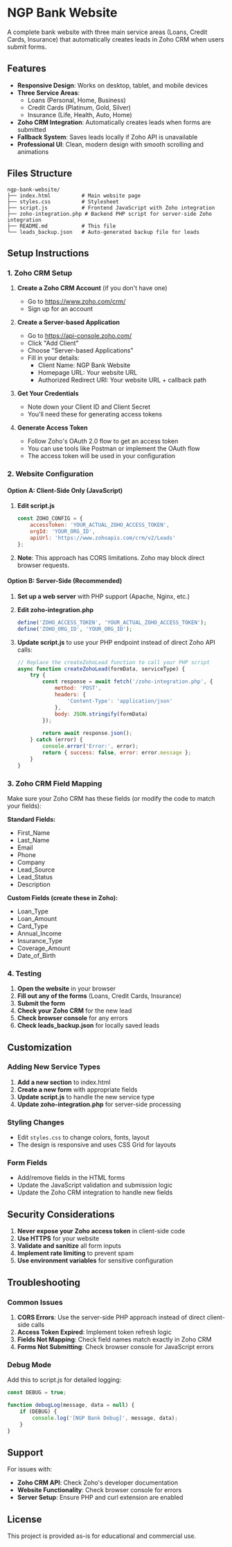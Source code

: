 # NGP Bank Website

A complete bank website with three main service areas (Loans, Credit Cards, Insurance) that automatically creates leads in Zoho CRM when users submit forms.

## Features

- **Responsive Design**: Works on desktop, tablet, and mobile devices
- **Three Service Areas**: 
  - Loans (Personal, Home, Business)
  - Credit Cards (Platinum, Gold, Silver)
  - Insurance (Life, Health, Auto, Home)
- **Zoho CRM Integration**: Automatically creates leads when forms are submitted
- **Fallback System**: Saves leads locally if Zoho API is unavailable
- **Professional UI**: Clean, modern design with smooth scrolling and animations

## Files Structure

```
ngp-bank-website/
├── index.html          # Main website page
├── styles.css          # Stylesheet
├── script.js           # Frontend JavaScript with Zoho integration
├── zoho-integration.php # Backend PHP script for server-side Zoho integration
├── README.md           # This file
└── leads_backup.json   # Auto-generated backup file for leads
```

## Setup Instructions

### 1. Zoho CRM Setup

1. **Create a Zoho CRM Account** (if you don't have one)
   - Go to https://www.zoho.com/crm/
   - Sign up for an account

2. **Create a Server-based Application**
   - Go to https://api-console.zoho.com/
   - Click "Add Client"
   - Choose "Server-based Applications"
   - Fill in your details:
     - Client Name: NGP Bank Website
     - Homepage URL: Your website URL
     - Authorized Redirect URI: Your website URL + callback path

3. **Get Your Credentials**
   - Note down your Client ID and Client Secret
   - You'll need these for generating access tokens

4. **Generate Access Token**
   - Follow Zoho's OAuth 2.0 flow to get an access token
   - You can use tools like Postman or implement the OAuth flow
   - The access token will be used in your configuration

### 2. Website Configuration

#### Option A: Client-Side Only (JavaScript)

1. **Edit script.js**
   ```javascript
   const ZOHO_CONFIG = {
       accessToken: 'YOUR_ACTUAL_ZOHO_ACCESS_TOKEN',
       orgId: 'YOUR_ORG_ID',
       apiUrl: 'https://www.zohoapis.com/crm/v2/Leads'
   };
   ```

2. **Note**: This approach has CORS limitations. Zoho may block direct browser requests.

#### Option B: Server-Side (Recommended)

1. **Set up a web server** with PHP support (Apache, Nginx, etc.)

2. **Edit zoho-integration.php**
   ```php
   define('ZOHO_ACCESS_TOKEN', 'YOUR_ACTUAL_ZOHO_ACCESS_TOKEN');
   define('ZOHO_ORG_ID', 'YOUR_ORG_ID');
   ```

3. **Update script.js** to use your PHP endpoint instead of direct Zoho API calls:
   ```javascript
   // Replace the createZohoLead function to call your PHP script
   async function createZohoLead(formData, serviceType) {
       try {
           const response = await fetch('/zoho-integration.php', {
               method: 'POST',
               headers: {
                   'Content-Type': 'application/json'
               },
               body: JSON.stringify(formData)
           });
           
           return await response.json();
       } catch (error) {
           console.error('Error:', error);
           return { success: false, error: error.message };
       }
   }
   ```

### 3. Zoho CRM Field Mapping

Make sure your Zoho CRM has these fields (or modify the code to match your fields):

**Standard Fields:**
- First_Name
- Last_Name
- Email
- Phone
- Company
- Lead_Source
- Lead_Status
- Description

**Custom Fields (create these in Zoho):**
- Loan_Type
- Loan_Amount
- Card_Type
- Annual_Income
- Insurance_Type
- Coverage_Amount
- Date_of_Birth

### 4. Testing

1. **Open the website** in your browser
2. **Fill out any of the forms** (Loans, Credit Cards, Insurance)
3. **Submit the form**
4. **Check your Zoho CRM** for the new lead
5. **Check browser console** for any errors
6. **Check leads_backup.json** for locally saved leads

## Customization

### Adding New Service Types

1. **Add a new section** to index.html
2. **Create a new form** with appropriate fields
3. **Update script.js** to handle the new service type
4. **Update zoho-integration.php** for server-side processing

### Styling Changes

- Edit `styles.css` to change colors, fonts, layout
- The design is responsive and uses CSS Grid for layouts

### Form Fields

- Add/remove fields in the HTML forms
- Update the JavaScript validation and submission logic
- Update the Zoho CRM integration to handle new fields

## Security Considerations

1. **Never expose your Zoho access token** in client-side code
2. **Use HTTPS** for your website
3. **Validate and sanitize** all form inputs
4. **Implement rate limiting** to prevent spam
5. **Use environment variables** for sensitive configuration

## Troubleshooting

### Common Issues

1. **CORS Errors**: Use the server-side PHP approach instead of direct client-side calls
2. **Access Token Expired**: Implement token refresh logic
3. **Fields Not Mapping**: Check field names match exactly in Zoho CRM
4. **Forms Not Submitting**: Check browser console for JavaScript errors

### Debug Mode

Add this to script.js for detailed logging:
```javascript
const DEBUG = true;

function debugLog(message, data = null) {
    if (DEBUG) {
        console.log('[NGP Bank Debug]', message, data);
    }
}
```

## Support

For issues with:
- **Zoho CRM API**: Check Zoho's developer documentation
- **Website Functionality**: Check browser console for errors
- **Server Setup**: Ensure PHP and curl extension are enabled

## License

This project is provided as-is for educational and commercial use.
